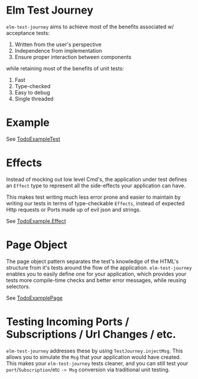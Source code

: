 # Elm Test Journey #

`elm-test-journey` aims to achieve most of the benefits associated w/ acceptance tests:
1. Written from the user's perspective
2. Independence from implementation
3. Ensure proper interaction between components

while retaining most of the benefits of unit tests:
1. Fast
2. Type-checked
3. Easy to debug
4. Single threaded

# Example #

See [TodoExampleTest](examples/tests/TodoExampleTest.elm)


# Effects #

Instead of mocking out low level Cmd's, the application under test defines an `Effect` type to represent all the side-effects your application can have.

This makes test writing much less error prone and easier to maintain by writing our tests in terms of type-checkable `Effects`, instead of expected Http requests or Ports made up of evil json and strings.

See [TodoExample.Effect](examples/src/TodoExample.elm)


# Page Object #

The page object pattern separates the test's knowledge of the HTML's structure from it's tests around the flow of the application.  `elm-test-journey` enables you to easily define one for your application, which provides your tests more compile-time checks and better error messages, while reusing selectors.


See [TodoExamplePage](examples/tests/TodoExamplePage.elm)

# Testing Incoming Ports / Subscriptions / Url Changes / etc. #

`elm-test-journey` addresses these by using `TestJourney.injectMsg`.  This allows you to simulate the `Msg` that your application would have created.  This makes your `elm-test-journey` tests cleaner, and you can still test your `port`/`Subscription`/etc `-> Msg` conversion via traditional unit testing.
